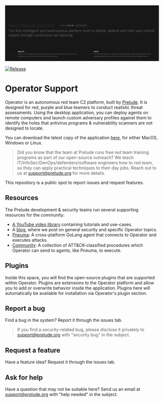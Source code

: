 ![alt text](background.png)

[![Release](https://img.shields.io/badge/dynamic/json?color=blue&label=Release&prefix=v&query=tag_name&url=https%3A%2F%2Fdownload.prelude.org%2Fversion)](https://github.com/preludeorg/operator-support/releases)
# Operator Support

Operator is an autonomous red team C2 platform, built by [Prelude](https://prelude.org). It is designed for red, purple and blue teamers to conduct realistic threat assessments. Using the desktop application, you can deploy agents on remote computers and launch custom adversary profiles against them to identify the holes that antivirus programs & vulnerability scanners are not designed to locate. 

You can download the latest copy of the application [here](https://www.prelude.org/download/current), for either MacOS, Windows or Linux. 

> Did you know that the team at Prelude runs free red team training programs as part of our open-source outreach? We teach IT/InfoSec/DevOps/defenders/software engineers how to red team, so they can apply practical techniques to their day jobs. Reach out to us at support@prelude.org for more details.

This repository is a public spot to report issues and request features.

## Resources

The Prelude development & security teams run several supporting resources for the community:

- [A YouTube video library](https://www.youtube.com/channel/UCZyx-PDZ_k7Vuzyqr4-qK9A) containing tutorials and use-cases.
- A [blog](https://feed.prelude.org), where we post on general security and specific Operator topics.
- [Pneuma](https://github.com/preludeorg/pneuma): A cross-platform GoLang agent that connects to Operator and executes attacks.
- [Community](https://github.com/preludeorg/community): A collection of ATT&CK-classified procedures which Operator can send to agents, like Pneuma, to execute.

## Plugins

Inside this space, you will find the open-source plugins that are supported within Operator. Plugins are extensions to the 
Operator platform and allow you to add or overwrite behavior inside the application. Plugins here will automatically be available for installation
via Operator's plugin section.

## Report a bug

Find a bug in the system? Report it through the issues tab. 

> If you find a security-related bug, please disclose it privately to support@prelude.org with "security bug" in the subject.

## Request a feature

Have a feature idea? Request it through the issues tab.

## Ask for help

Have a question that may not be suitable here? Send us an email at support@prelude.org with "help needed" in the subject.
